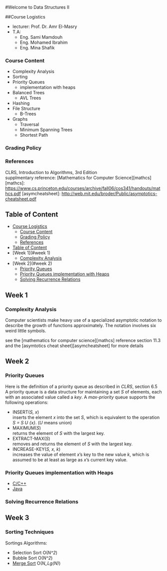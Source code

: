 
#Welcome to Data Structures II

##Course Logistics
 - lecturer: Prof. Dr. Amr El-Masry
 - T.A:
	 - Eng. Sami Mamdouh
	 - Eng. Mohamed Ibrahim
	 - Eng. Mina Shafik

### Course Content
 - Complexity Analysis
 - Sorting
 - Priority Queues
	 - implementation with heaps
 - Balanced Trees
	 - AVL Trees
 - Hashing
 - File Structure
	  - B-Trees
 - Graphs
 	- Traversal
 	- Minimum Spanning Trees
	- Shortest Path
 
### Grading Policy
### References
CLRS, Introduction to Algorithms, 3rd Edition  
supplmentary reference: [Mathematics for Computer Science][mathcs]
[mathcs]: https://www.cs.princeton.edu/courses/archive/fall06/cos341/handouts/mathcs.pdf
[asymcheatsheet]: http://web.mit.edu/broder/Public/asymptotics-cheatsheet.pdf

## Table of Content
- [Course Logistics](#course-logistics)
	- [Course Content](#course-content)
	- [Grading Policy](#grading-policy)
	- [References](#references)
- [Table of Content](#table-of-content)
- [Week 1](#week 1)
	- [Complexity Analysis](#complexity-analysis)
- [Week 2](#week 2)
	- [Priority Queues](#priority-queues)
	- [Priority Queues implementation with Heaps](#priority-queues-implementation-with-heaps)
	- [Solving Recurrence Relations](#solving-recurrence-relations)

## Week 1
### Complexity Analysis
Computer scientists make heavy use of a specialized asymptotic notation to describe the growth of functions approximately. The notation involves six weird little symbols.

see the [mathematics for computer science][mathcs] reference section 11.3 and the [asymtotics cheat sheet][asymcheatsheet] for more details

## Week 2
### Priority Queues
Here is the definition of a priority queue as described in _CLRS_, section 6.5  
A priority queue is a data structure for maintaining a set _S_ of elements, each with an associated value called a _key_. A _max-priority_ queue supports the following operations:  
- INSERT(_S, x_)  
inserts the element _x_ into the set _S_, which is equivalent to the operation _S = S U {x}_. (_U_ means union)  
- MAXIMUM(_S_)  
returns the element of _S_ with the largest key.  
- EXTRACT-MAX(_S_)  
removes and returns the element of _S_ with the largest key.  
- INCREASE-KEY(_S, x, k_)  
increases the value of element _x_’s key to the new value _k_, which is assumed to be at least as large as _x_’s current key value.

### Priority Queues implementation with Heaps
- [C/C++](C_Cpp/PriorityQueues_BinaryMinHeap.cpp) 
- [Java](link)

### Solving Recurrence Relations

## Week 3
### Sorting Techniques

Sortings Algorithms:
- Selection Sort  O(_N^2_)
- Bubble Sort 	O(_N^2_)
- [Merge Sort](C_Cpp/MergeSort_Recursive.cpp) 	O(_N_Lg(N)_)